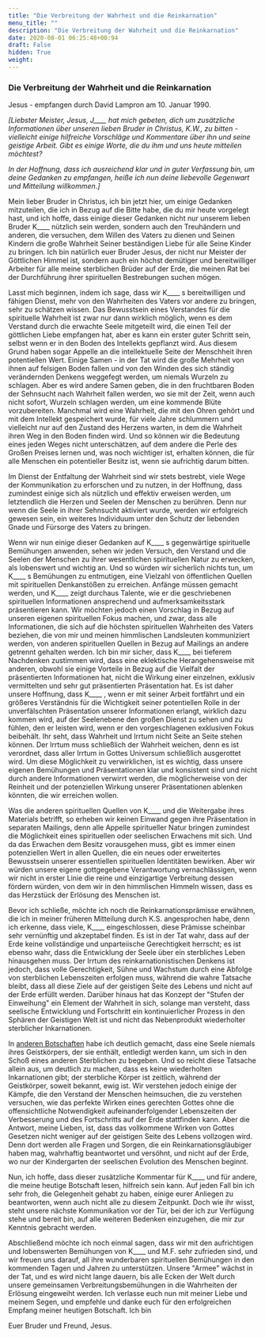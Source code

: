 ```yaml
---
title: "Die Verbreitung der Wahrheit und die Reinkarnation"
menu_title: ""
description: "Die Verbreitung der Wahrheit und die Reinkarnation"
date: 2020-08-01 06:25:48+00:94
draft: False
hidden: True
weight:
---
```

### Die Verbreitung der Wahrheit und die Reinkarnation

Jesus - empfangen durch David Lampron am 10. Januar 1990.

*[Liebster Meister, Jesus, J____ hat mich gebeten, dich um zusätzliche Informationen über unseren lieben Bruder in Christus, K.W., zu bitten - vielleicht einige hilfreiche Vorschläge und Kommentare über ihn und seine geistige Arbeit. Gibt es einige Worte, die du ihm und uns heute mitteilen möchtest?*

*In der Hoffnung, dass ich ausreichend klar und in guter Verfassung bin, um deine Gedanken zu empfangen, heiße ich nun deine liebevolle Gegenwart und Mitteilung willkommen.]*

Mein lieber Bruder in Christus, ich bin jetzt hier, um einige Gedanken mitzuteilen, die ich in Bezug auf die Bitte habe, die du mir heute vorgelegt hast, und ich hoffe, dass einige dieser Gedanken nicht nur unserem lieben Bruder K____ nützlich sein werden, sondern auch den Treuhändern und anderen, die versuchen, dem Willen des Vaters zu dienen und Seinen Kindern die große Wahrheit Seiner beständigen Liebe für alle Seine Kinder zu bringen. Ich bin natürlich euer Bruder Jesus, der nicht nur Meister der Göttlichen Himmel ist, sondern auch ein höchst demütiger und bereitwilliger Arbeiter für alle meine sterblichen Brüder auf der Erde, die meinen Rat bei der Durchführung ihrer spirituellen Bestrebungen suchen mögen.

Lasst mich beginnen, indem ich sage, dass wir K____ s bereitwilligen und fähigen Dienst, mehr von den Wahrheiten des Vaters vor andere zu bringen, sehr zu schätzen wissen. Das Bewusstsein eines Verstandes für die spirituelle Wahrheit ist zwar nur dann wirklich möglich, wenn es dem Verstand durch die erwachte Seele mitgeteilt wird, die einen Teil der göttlichen Liebe empfangen hat, aber es kann ein erster guter Schritt sein, selbst wenn er in den Boden des Intellekts gepflanzt wird. Aus diesem Grund haben sogar Appelle an die intellektuelle Seite der Menschheit ihren potentiellen Wert. Einige Samen - in der Tat wird die große Mehrheit von ihnen auf felsigen Boden fallen und von den Winden des sich ständig verändernden Denkens weggefegt werden, um niemals Wurzeln zu schlagen. Aber es wird andere Samen geben, die in den fruchtbaren Boden der Sehnsucht nach Wahrheit fallen werden, wo sie mit der Zeit, wenn auch nicht sofort, Wurzeln schlagen werden, um eine kommende Blüte vorzubereiten. Manchmal wird eine Wahrheit, die mit den Ohren gehört und mit dem Intellekt gespeichert wurde, für viele Jahre schlummern und vielleicht nur auf den Zustand des Herzens warten, in dem die Wahrheit ihren Weg in den Boden finden wird. Und so können wir die Bedeutung eines jeden Weges nicht unterschätzen, auf dem andere die Perle des Großen Preises lernen und, was noch wichtiger ist, erhalten können, die für alle Menschen ein potentieller Besitz ist, wenn sie aufrichtig darum bitten.

Im Dienst der Entfaltung der Wahrheit sind wir stets bestrebt, viele Wege der Kommunikation zu erforschen und zu nutzen, in der Hoffnung, dass zumindest einige sich als nützlich und effektiv erweisen werden, um letztendlich die Herzen und Seelen der Menschen zu berühren. Denn nur wenn die Seele in ihrer Sehnsucht aktiviert wurde, werden wir erfolgreich gewesen sein, ein weiteres Individuum unter den Schutz der liebenden Gnade und Fürsorge des Vaters zu bringen.

Wenn wir nun einige dieser Gedanken auf K____ s gegenwärtige spirituelle Bemühungen anwenden, sehen wir jeden Versuch, den Verstand und die Seelen der Menschen zu ihrer wesentlichen spirituellen Natur zu erwecken, als lobenswert und wichtig an. Und so würden wir sicherlich nichts tun, um K____ s Bemühungen zu entmutigen, eine Vielzahl von öffentlichen Quellen mit spirituellen Denkanstößen zu erreichen. Anfänge müssen gemacht werden, und K____ zeigt durchaus Talente, wie er die geschriebenen spirituellen Informationen ansprechend und aufmerksamkeitsstark präsentieren kann. Wir möchten jedoch einen Vorschlag in Bezug auf unseren eigenen spirituellen Fokus machen, und zwar, dass alle Informationen, die sich auf die höchsten spirituellen Wahrheiten des Vaters beziehen, die von mir und meinen himmlischen Landsleuten kommuniziert werden, von anderen spirituellen Quellen in Bezug auf Mailings an andere getrennt gehalten werden. Ich bin mir sicher, dass K____ bei tieferem Nachdenken zustimmen wird, dass eine eklektische Herangehensweise mit anderen, obwohl sie einige Vorteile in Bezug auf die Vielfalt der präsentierten Informationen hat, nicht die Wirkung einer einzelnen, exklusiv vermittelten und sehr gut präsentierten Präsentation hat. Es ist daher unsere Hoffnung, dass K____ , wenn er mit seiner Arbeit fortfährt und ein größeres Verständnis für die Wichtigkeit seiner potentiellen Rolle in der unverfälschten Präsentation unserer Informationen erlangt, wirklich dazu kommen wird, auf der Seelenebene den großen Dienst zu sehen und zu fühlen, den er leisten wird, wenn er den vorgeschlagenen exklusiven Fokus beibehält. Ihr seht, dass Wahrheit und Irrtum nicht Seite an Seite stehen können. Der Irrtum muss schließlich der Wahrheit weichen, denn es ist verordnet, dass aller Irrtum in Gottes Universum schließlich ausgerottet wird. Um diese Möglichkeit zu verwirklichen, ist es wichtig, dass unsere eigenen Bemühungen und Präsentationen klar und konsistent sind und nicht durch andere Informationen verwirrt werden, die möglicherweise von der Reinheit und der potenziellen Wirkung unserer Präsentationen ablenken könnten, die wir erreichen wollen.

Was die anderen spirituellen Quellen von K____ und die Weitergabe ihres Materials betrifft, so erheben wir keinen Einwand gegen ihre Präsentation in separaten Mailings, denn alle Appelle spiritueller Natur bringen zumindest die Möglichkeit eines spirituellen oder seelischen Erwachens mit sich. Und da das Erwachen dem Besitz vorausgehen muss, gibt es immer einen potenziellen Wert in allen Quellen, die ein neues oder erweitertes Bewusstsein unserer essentiellen spirituellen Identitäten bewirken. Aber wir würden unsere eigene gottgegebene Verantwortung vernachlässigen, wenn wir nicht in erster Linie die reine und einzigartige Verbreitung dessen fördern würden, von dem wir in den himmlischen Himmeln wissen, dass es das Herzstück der Erlösung des Menschen ist.

Bevor ich schließe, möchte ich noch die Reinkarnationsprämisse erwähnen, die ich in meiner früheren Mitteilung durch K.S. angesprochen habe, denn ich erkenne, dass viele, K____ eingeschlossen, diese Prämisse scheinbar sehr vernünftig und akzeptabel finden. Es ist in der Tat wahr, dass auf der Erde keine vollständige und unparteiische Gerechtigkeit herrscht; es ist ebenso wahr, dass die Entwicklung der Seele über ein sterbliches Leben hinausgehen muss. Der Irrtum des reinkarnationistischen Denkens ist jedoch, dass volle Gerechtigkeit, Sühne und Wachstum durch eine Abfolge von sterblichen Lebenszeiten erfolgen muss, während die wahre Tatsache bleibt, dass all diese Ziele auf der geistigen Seite des Lebens und nicht auf der Erde erfüllt werden. Darüber hinaus hat das Konzept der "Stufen der Einweihung" ein Element der Wahrheit in sich, solange man versteht, dass seelische Entwicklung und Fortschritt ein kontinuierlicher Prozess in den Sphären der Geistigen Welt ist und nicht das Nebenprodukt wiederholter sterblicher Inkarnationen.

In [anderen Botschaften](/samuels-botschaften/erklaerungen-und-einsichten-in-das-neue-testament/offenbarung-20-warum-es-keine-reinkarnation-geben-kann-10-maerz-1955/) habe ich deutlich gemacht, dass eine Seele niemals ihres Geistkörpers, der sie enthält, entledigt werden kann, um sich in den Schoß eines anderen Sterblichen zu begeben. Und so reicht diese Tatsache allein aus, um deutlich zu machen, dass es keine wiederholten Inkarnationen gibt; der sterbliche Körper ist zeitlich, während der Geistkörper, soweit bekannt, ewig ist. Wir verstehen jedoch einige der Kämpfe, die den Verstand der Menschen heimsuchen, die zu verstehen versuchen, wie das perfekte Wirken eines gerechten Gottes ohne die offensichtliche Notwendigkeit aufeinanderfolgender Lebenszeiten der Verbesserung und des Fortschritts auf der Erde stattfinden kann. Aber die Antwort, meine Lieben, ist, dass das vollkommene Wirken von Gottes Gesetzen nicht weniger auf der geistigen Seite des Lebens vollzogen wird. Denn dort werden alle Fragen und Sorgen, die ein Reinkarnationsgläubiger haben mag, wahrhaftig beantwortet und versöhnt, und nicht auf der Erde, wo nur der Kindergarten der seelischen Evolution des Menschen beginnt.

Nun, ich hoffe, dass dieser zusätzliche Kommentar für K____ und für andere, die meine heutige Botschaft lesen, hilfreich sein kann. Auf jeden Fall bin ich sehr froh, die Gelegenheit gehabt zu haben, einige eurer Anliegen zu beantworten, wenn auch nicht alle zu diesem Zeitpunkt. Doch wie ihr wisst, steht unsere nächste Kommunikation vor der Tür, bei der ich zur Verfügung stehe und bereit bin, auf alle weiteren Bedenken einzugehen, die mir zur Kenntnis gebracht werden.

Abschließend möchte ich noch einmal sagen, dass wir mit den aufrichtigen und lobenswerten Bemühungen von K____ und M.F. sehr zufrieden sind, und wir freuen uns darauf, all ihre wunderbaren spirituellen Bemühungen in den kommenden Tagen und Jahren zu unterstützen. Unsere "Armee" wächst in der Tat, und es wird nicht lange dauern, bis alle Ecken der Welt durch unsere gemeinsamen Verbreitungsbemühungen in die Wahrheiten der Erlösung eingeweiht werden. Ich verlasse euch nun mit meiner Liebe und meinem Segen, und empfehle und danke euch für den erfolgreichen Empfang meiner heutigen Botschaft. Ich bin

Euer Bruder und Freund, Jesus.
